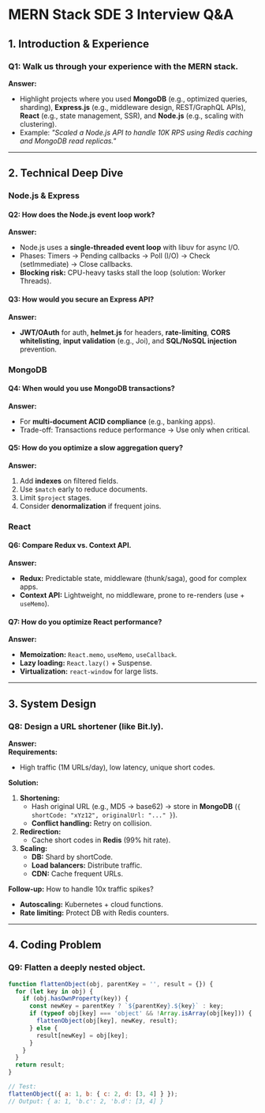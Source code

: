 # **MERN Stack SDE 3 Interview Q&A**

## **1. Introduction & Experience**
### **Q1: Walk us through your experience with the MERN stack.**
**Answer:**  
- Highlight projects where you used **MongoDB** (e.g., optimized queries, sharding), **Express.js** (e.g., middleware design, REST/GraphQL APIs), **React** (e.g., state management, SSR), and **Node.js** (e.g., scaling with clustering).  
- Example: *"Scaled a Node.js API to handle 10K RPS using Redis caching and MongoDB read replicas."*

---

## **2. Technical Deep Dive**
### **Node.js & Express**
#### **Q2: How does the Node.js event loop work?**
**Answer:**  
- Node.js uses a **single-threaded event loop** with libuv for async I/O.  
- Phases: Timers → Pending callbacks → Poll (I/O) → Check (setImmediate) → Close callbacks.  
- **Blocking risk:** CPU-heavy tasks stall the loop (solution: Worker Threads).

#### **Q3: How would you secure an Express API?**
**Answer:**  
- **JWT/OAuth** for auth, **helmet.js** for headers, **rate-limiting**, **CORS whitelisting**, **input validation** (e.g., Joi), and **SQL/NoSQL injection** prevention.

### **MongoDB**
#### **Q4: When would you use MongoDB transactions?**
**Answer:**  
- For **multi-document ACID compliance** (e.g., banking apps).  
- Trade-off: Transactions reduce performance → Use only when critical.

#### **Q5: How do you optimize a slow aggregation query?**
**Answer:**  
1. Add **indexes** on filtered fields.  
2. Use `$match` early to reduce documents.  
3. Limit `$project` stages.  
4. Consider **denormalization** if frequent joins.

### **React**
#### **Q6: Compare Redux vs. Context API.**
**Answer:**  
- **Redux:** Predictable state, middleware (thunk/saga), good for complex apps.  
- **Context API:** Lightweight, no middleware, prone to re-renders (use + `useMemo`).  

#### **Q7: How do you optimize React performance?**
**Answer:**  
- **Memoization:** `React.memo`, `useMemo`, `useCallback`.  
- **Lazy loading:** `React.lazy()` + Suspense.  
- **Virtualization:** `react-window` for large lists.  

---

## **3. System Design**
### **Q8: Design a URL shortener (like Bit.ly).**
**Answer:**  
**Requirements:**  
- High traffic (1M URLs/day), low latency, unique short codes.  

**Solution:**  
1. **Shortening:**  
   - Hash original URL (e.g., MD5 → base62) → store in **MongoDB** (`{ shortCode: "xYz12", originalUrl: "..." }`).  
   - **Conflict handling:** Retry on collision.  
2. **Redirection:**  
   - Cache short codes in **Redis** (99% hit rate).  
3. **Scaling:**  
   - **DB:** Shard by shortCode.  
   - **Load balancers:** Distribute traffic.  
   - **CDN:** Cache frequent URLs.  

**Follow-up:** How to handle 10x traffic spikes?  
- **Autoscaling:** Kubernetes + cloud functions.  
- **Rate limiting:** Protect DB with Redis counters.  

---

## **4. Coding Problem**
### **Q9: Flatten a deeply nested object.**
```javascript
function flattenObject(obj, parentKey = '', result = {}) {
  for (let key in obj) {
    if (obj.hasOwnProperty(key)) {
      const newKey = parentKey ? `${parentKey}.${key}` : key;
      if (typeof obj[key] === 'object' && !Array.isArray(obj[key])) {
        flattenObject(obj[key], newKey, result);
      } else {
        result[newKey] = obj[key];
      }
    }
  }
  return result;
}

// Test:
flattenObject({ a: 1, b: { c: 2, d: [3, 4] } }); 
// Output: { a: 1, 'b.c': 2, 'b.d': [3, 4] }